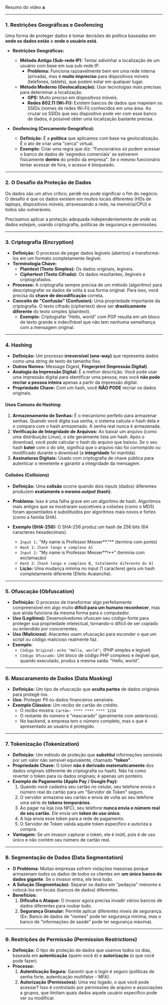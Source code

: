 Resumo do vídeo **a**

---

### 1. Restrições Geográficas e Geofencing

Uma forma de proteger dados é tomar decisões de política baseadas em **onde os dados estão** e **onde o usuário está**.

* **Restrições Geográficas:**
    * **Método Antigo (Sub-rede IP):** Tentar adivinhar a localização de um usuário com base em sua sub-rede IP.
        * **Problema:** Funciona razoavelmente bem em uma rede interna (privada), mas é **muito impreciso** para dispositivos móveis (telefones, tablets), que podem estar em qualquer lugar.
    * **Método Moderno (Geolocalização):** Usar tecnologias mais precisas para determinar a localização.
        * **GPS:** Muito preciso em dispositivos móveis.
        * **Redes 802.11 (Wi-Fi):** Existem bancos de dados que mapeiam os SSIDs (nomes de redes Wi-Fi) conhecidos em uma área. Ao cruzar os SSIDs que seu dispositivo pode ver com esse banco de dados, é possível obter uma localização bastante precisa.

* **Geofencing (Cercamento Geográfico):**
    * **Definição:** É a **política** que aplicamos com base na geolocalização. É o ato de criar uma "cerca" virtual.
    * **Exemplo:** Criar uma regra que diz: "Funcionários só podem acessar o banco de dados de 'segredos comerciais' se estiverem fisicamente **dentro** do prédio da empresa". Se o mesmo funcionário tentar acessar de fora, o acesso é bloqueado.

---

### 2. O Desafio da Proteção de Dados

Os dados são um ativo crítico; perdê-los pode significar o fim do negócio. O desafio é que os dados existem em muitos locais diferentes (HDs de laptops, dispositivos móveis, atravessando a rede, na memória/CPU) e todos são vulneráveis.

Precisamos aplicar a proteção adequada independentemente de onde os dados estejam, usando criptografia, políticas de segurança e permissões.

---

### 3. Criptografia (Encryption)

* **Definição:** O processo de pegar dados legíveis (abertos) e transformá-los em um formato completamente ilegível.
* **Terminologia Chave:**
    * **Plaintext (Texto Simples):** Os dados originais, legíveis.
    * **Ciphertext (Texto Cifrado):** Os dados resultantes, ilegíveis e criptografados.
* **Processo:** A criptografia sempre precisa de um método (algoritmo) para descriptografar os dados de volta à sua forma original. Para isso, você precisa da **chave de decodificação** correta.
* **Conceito de "Confusão" (Confusion):** Uma propriedade importante da criptografia. O texto cifrado (ciphertext) deve ser **drasticamente diferente** do texto simples (plaintext).
    * **Exemplo:** Criptografar "Hello, world" com PGP resulta em um bloco de texto grande e indecifrável que não tem nenhuma semelhança com a mensagem original.

---

### 4. Hashing

* **Definição:** Um processo **irreversível (one-way)** que representa dados como uma string de texto de tamanho fixo.
* **Outros Nomes:** Message Digest, **Fingerprint (Impressão Digital)**.
* **Analogia da Impressão Digital:** É a melhor descrição. Você pode usar uma impressão digital para identificar uma pessoa, mas você **não pode recriar a pessoa inteira** apenas a partir da impressão digital.
* **Propriedade Chave:** Com um hash, você **NÃO PODE** recriar os dados originais.

#### Usos Comuns do Hashing:

1.  **Armazenamento de Senhas:** É o mecanismo perfeito para armazenar senhas. Quando você digita sua senha, o sistema calcula o hash dela e o compara com o hash armazenado. A senha real nunca é armazenada.
2.  **Verificação de Integridade de Arquivos:** Ao baixar um arquivo (como uma distribuição Linux), o site geralmente lista um hash. Após o download, você pode calcular o hash do arquivo que baixou. Se o seu hash **bater** com o do site, significa que o arquivo não foi corrompido ou modificado durante o download (a **integridade** foi mantida).
3.  **Assinaturas Digitais:** Usado com criptografia de chave pública para autenticar o remetente e garantir a integridade da mensagem.

#### Colisões (Collisions)

* **Definição:** Uma **colisão** ocorre quando dois *inputs* (dados) diferentes produzem **exatamente o mesmo *output* (hash)**.
* **Problema:** Isso é uma falha grave em um algoritmo de hash. Algoritmos mais antigos que se mostraram suscetíveis a colisões (como o MD5) foram aposentados e substituídos por algoritmos mais novos e fortes (como a família SHA).

* **Exemplo (SHA-256):** O SHA-256 produz um hash de 256 bits (64 caracteres hexadecimais).
    * `Input 1:` "My name is Professor Messer**."** (termina com ponto)
    * `Hash 1:` `[hash longo e complexo A]`
    * `Input 2:` "My name is Professor Messer**!**" (termina com exclamação)
    * `Hash 2:` `[hash longo e complexo B, totalmente diferente do A]`
    * **Lição:** Uma mudança mínima no input (1 caractere) gera um hash completamente diferente (Efeito Avalanche).

---

### 5. Ofuscação (Obfuscation)

* **Definição:** O processo de transformar algo perfeitamente compreensível em algo muito **difícil para um humano reconhecer**, mas que ainda funciona da mesma forma para o computador.
* **Uso (Legítimo):** Desenvolvedores ofuscam seu código-fonte para proteger sua propriedade intelectual, tornando-o difícil de ser copiado ou entendido por concorrentes.
* **Uso (Malicioso):** Atacantes usam ofuscação para esconder o que um script ou código malicioso realmente faz.
* **Exemplo:**
    * `Código Original:` `echo "Hello, world";` (PHP simples e legível)
    * `Código Ofuscado:` Um bloco de código PHP complexo e ilegível que, quando executado, produz a mesma saída: "Hello, world".

---

### 6. Mascaramento de Dados (Data Masking)

* **Definição:** Um tipo de ofuscação que **oculta partes** de dados originais para protegê-los.
* **Uso:** Proteger PII ou dados financeiros sensíveis.
* **Exemplo Clássico:** Um recibo de cartão de crédito.
    * O recibo mostra: `Cartão: **** **** **** 1234`
    * O restante do número é "mascarado" (geralmente com asteriscos).
    * No backend, a empresa *tem* o número completo, mas o que é apresentado ao usuário é protegido.

---

### 7. Tokenização (Tokenization)

* **Definição:** Um método de proteção que **substitui** informações sensíveis por um valor não sensível equivalente, chamado **"token"**.
* **Propriedade Chave:** O token **não é derivado matematicamente** dos dados originais (diferente de criptografia ou hash). Não há como reverter o token para os dados originais; é apenas um ponteiro.
* **Exemplo de Pagamento (Apple Pay / Google Pay):**
    1.  Quando você cadastra seu cartão no celular, seu telefone envia o número real do cartão para um "Servidor de Token" seguro.
    2.  O servidor armazena seu cartão e envia de volta ao seu telefone uma série de **tokens temporários**.
    3.  Ao pagar na loja (via NFC), seu telefone **nunca envia o número real do seu cartão**. Ele envia um **token de uso único**.
    4.  A loja envia esse token para a rede de pagamento.
    5.  O Servidor de Token valida aquele token específico e autoriza a compra.
* **Vantagem:** Se um invasor capturar o token, ele é inútil, pois é de uso único e não contém seu número de cartão real.

---

### 8. Segmentação de Dados (Data Segmentation)

* **O Problema:** Muitas empresas sofrem violações massivas porque armazenam *todos* os dados de *todos* os clientes em **um único banco de dados gigante**. Se o invasor entra, ele leva tudo.
* **A Solução (Segmentação):** Separar os dados em "pedaços" menores e colocá-los em locais (bancos de dados) diferentes.
* **Benefícios:**
    1.  **Dificulta o Ataque:** O invasor agora precisa invadir *vários* bancos de dados diferentes para roubar tudo.
    2.  **Segurança Granular:** Permite aplicar diferentes níveis de segurança. (Ex: Banco de dados de "nomes" pode ter segurança mínima, mas o banco de "informações de saúde" pode ter segurança máxima).

---

### 9. Restrições de Permissão (Permission Restrictions)

* **Definição:** O tipo de proteção de dados que usamos todos os dias, baseada em **autenticação** (quem você é) e **autorização** (o que você pode fazer).
* **Processo:**
    1.  **Autenticação Segura:** Garantir que o login é seguro (políticas de senha forte, autenticação multifator - MFA).
    2.  **Autorização (Permissões):** Uma vez logado, o que você pode acessar? Isso é controlado por permissões de arquivo e associações a grupos, que limitam quais dados aquele usuário específico pode ver ou modificar.
